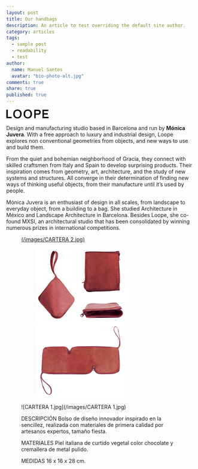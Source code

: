 ```yaml
---
layout: post
title: Our handbags
description: An article to test overriding the default site author.
category: articles
tags: 
  - sample post
  - readability
  - test
author: 
  name: Manuel Santos
  avatar: "bio-photo-alt.jpg"
comments: true
share: true
published: true
---
```


![Logo.jpg](/images/Logo.jpg)



Design and manufacturing studio based in Barcelona and run by **Mónica Juvera**. With a free approach to luxury and industrial design, Loope explores non conventional geometries from objects, and new ways to use and build them.

From the quiet and bohemian neighborhood of Gracia, they connect with skilled craftsmen from Italy and Spain to develop surprising products. Their inspiration comes from geometry, art, architecture, and the study of new systems and structures. All converge in their determination of finding new ways of thinking useful objects, from their manufacture until it’s used by people.

Mónica Juvera is an enthusiast of design in all scales, from landscape to everyday object, from a building to a bag. She studied Architecture in México and Landscape Architecture in Barcelona. Besides Loope, she co-found MXSI, an architectural studio that has been consolidated by winning numerous prizes in international competitions.

<figure class="third">
<a href=![CARTERA 2.jpg]>(/images/CARTERA 2.jpg)
<a href=![CARTERA 2A.jpg](/images/CARTERA 2A.jpg)
<a href=![CARTERA 4a.jpg](/images/CARTERA 4a.jpg)
</figure>

<figure class="third">
	<a href="CARTERA 2.jpg"><img src="CARTERA 2.jpg" alt="image"></a>
	<a href="CARTERA 2A.jpg"><img src="CARTERA 2A.jpg" alt="image"></a>
	<a href="CARTERA 4A.jpg"><img src="CARTERA 4A.jpg" alt="image"></a>
</figure>

![CARTERA 1.jpg](/images/CARTERA 1.jpg) 



DESCRIPCIÓN
Bolso de diseño innovador inspirado en la sencillez, realizada con materiales de primera calidad por artesanos expertos, tamaño fiesta.

MATERIALES
Piel italiana de curtido vegetal color chocolate y cremallera de metal pulido.

MEDIDAS
16 x 16 x 28 cm.